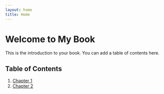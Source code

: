 ```yaml
---
layout: home
title: Home
---
```


# Welcome to My Book

This is the introduction to your book. You can add a table of contents here.

## Table of Contents

1. [Chapter 1](chapters/chapter-1)
2. [Chapter 2](chapters/chapter-2)
